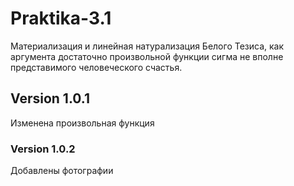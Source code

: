 # Praktika-3.1
Материализация и линейная натурализация Белого Тезиса, как аргумента достаточно произвольной функции сигма не вполне представимого человеческого счастья.

## Version 1.0.1
Изменена произвольная функция

### Version 1.0.2
Добавлены фотографии
